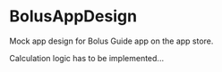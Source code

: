 # BolusAppDesign

Mock app design for Bolus Guide app on the app store.

Calculation logic has to be implemented...
